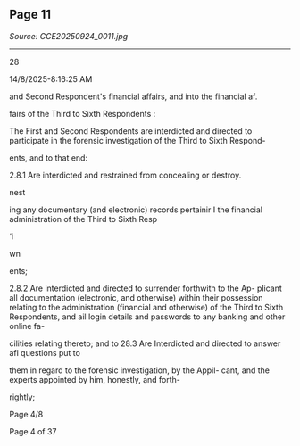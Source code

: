 ## Page 11

*Source: CCE20250924_0011.jpg*

---

28

14/8/2025-8:16:25 AM

and Second Respondent's financial affairs, and into the financial af.

fairs of the Third to Sixth Respondents :

The First and Second Respondents are interdicted and directed to
participate in the forensic investigation of the Third to Sixth Respond-

ents, and to that end:

2.8.1 Are interdicted and restrained from concealing or destroy.

nest

ing any documentary (and electronic) records pertainir I
the financial administration of the Third to Sixth Resp

‘i

wn

ents;

2.8.2 Are interdicted and directed to surrender forthwith to the Ap-
plicant all documentation (electronic, and otherwise) within
their possession relating to the administration (financial and
otherwise) of the Third to Sixth Respondents, and ail login
details and passwords to any banking and other online fa-

cilities relating thereto; and to
28.3 Are Interdicted and directed to answer afl questions put to

them in regard to the forensic investigation, by the Appil-
cant, and the experts appointed by him, honestly, and forth-

rightly;

Page 4/8

Page 4 of 37
